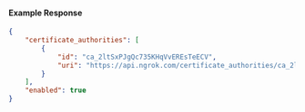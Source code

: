 <!-- Code generated for API Clients. DO NOT EDIT. -->

#### Example Response

```json
{
	"certificate_authorities": [
		{
			"id": "ca_2ltSxPJgQc735KHqVvEREsTeECV",
			"uri": "https://api.ngrok.com/certificate_authorities/ca_2ltSxPJgQc735KHqVvEREsTeECV"
		}
	],
	"enabled": true
}
```
